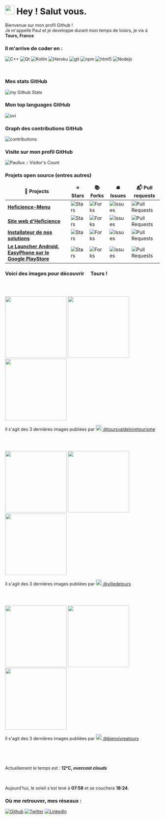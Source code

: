 

<h1><img src="https://emojis.slackmojis.com/emojis/images/1531849430/4246/blob-sunglasses.gif?1531849430"
width="30"/> Hey ! Salut vous.</h1>


<p> Bienvenue sur mon profil Github ! </br> Je m'appelle Paul et je developpe durant mon temps de loisirs, je vis à
	<img
	src="https://cdn-icons-png.flaticon.com/512/197/197560.png" width="13"/> <b>Tours, France</b>
</p>

<h3> Il m'arrive de coder en :</h3>
<p>
	<img alt="C++" src="https://img.shields.io/badge/-c++-00599C?style=flat-square&logo=c%2B%2B&logoColor=white" />
	<img alt="Qt" src="https://img.shields.io/badge/-Qt-41CD52?style=flat-square&logo=github-actions&logoColor=white" />
	<img alt="Kotlin" src="https://img.shields.io/badge/-Kotlin-7F52FF?style=flat-square&logo=github-actions&logoColor=white" />
  <img alt="Heroku" src="https://img.shields.io/badge/-Heroku-430098?style=flat-square&logo=heroku&logoColor=white" />
  <img alt="git" src="https://img.shields.io/badge/-Git-F05032?style=flat-square&logo=git&logoColor=white" />
  <img alt="npm" src="https://img.shields.io/badge/-NPM-CB3837?style=flat-square&logo=npm&logoColor=white" />
  <img alt="html5" src="https://img.shields.io/badge/-HTML5-E34F26?style=flat-square&logo=html5&logoColor=white" />
  <img alt="Nodejs" src="https://img.shields.io/badge/-Nodejs-43853d?style=flat-square&logo=Node.js&logoColor=white" />
</p>
<br>
<h3>Mes stats GitHub</h3>
<img align="center" src="https://github-readme-stats.vercel.app/api?username=Paullux&include_all_commits=true&count_private=true&show_icons=true&line_height=20&title_color=2B5BBD&icon_color=1124BB&text_color=A1A1A1&bg_color=0,000000,130F40" alt="my Github Stats"/>
<br>
<h3>Mon top languages GitHub</h3>
<img src="https://github-readme-stats.vercel.app/api/top-langs?username=Paullux&show_icons=true&locale=fr&layout=compact&theme=chartreuse-dark" alt="ovi" />
<br>
<h3>Graph des contributions GitHub</h3>
<img src="https://activity-graph.herokuapp.com/graph?username=Paullux&theme=react-dark&hide_border=true&area=true" alt="contributions" />
<br>
<h3>Visite sur mon profil GitHub</h3>
<img src="https://profile-counter.glitch.me/{Paullux}/count.svg" alt="Paullux :: Visitor's Count" />
<br>
<h3>Projets open source (entres autres)</h3>
<table>
  <thead align="center">
    <tr border: none;>
      <td><b>🎁 Projects</b></td>
      <td><b>⭐ Stars</b></td>
      <td><b>📚 Forks</b></td>
      <td><b>🛎 Issues</b></td>
      <td><b>📬 Pull requests</b></td>
    </tr>
  </thead>
  <tbody>
    <tr>
      <td><a href="https://github.com/Heficience/Heficience-menu"><b>Heficience-Menu</b></a></td>
      <td><img alt="Stars"
src="https://img.shields.io/github/stars/Heficience/Heficience-menu?style=flat-square&labelColor=343b41"/></td>
      <td><img alt="Forks"
src="https://img.shields.io/github/forks/Heficience/Heficience-menu?style=flat-square&labelColor=343b41"/></td>
      <td><img alt="Issues"
src="https://img.shields.io/github/issues/Heficience/Heficience-menu?style=flat-square&labelColor=343b41"/></td>
      <td><img alt="Pull Requests"
src="https://img.shields.io/github/issues-pr/Heficience/Heficience-menu?style=flat-square&labelColor=343b41"/></td>
    </tr>
	  <tr>
      <td><a
href="https://github.com/Heficience/heficience-site-web"><b>Site web d'Heficience</b></a></td>
      <td><img alt="Stars"
src="https://img.shields.io/github/stars/Heficience/heficience-site-web?style=flat-square&labelColor=343b41"/></td>
      <td><img alt="Forks"
src="https://img.shields.io/github/forks/Heficience/heficience-site-web?style=flat-square&labelColor=343b41"/></td>
      <td><img alt="Issues"
src="https://img.shields.io/github/issues/Heficience/heficience-site-web?style=flat-square&labelColor=343b41"/></td>
      <td><img alt="Pull Requests"
src="https://img.shields.io/github/issues-pr/Heficience/heficience-site-web?style=flat-square&labelColor=343b41"/></td>
    </tr>
    <tr>
      <td><a href="https://github.com/Heficience/HSuperMenu"><b>Installateur de nos solutions</b></a></td>
      <td><img alt="Stars"
src="https://img.shields.io/github/stars/Heficience/HSuperMenu?style=flat-square&labelColor=343b41"/></td>
      <td><img alt="Forks"
src="https://img.shields.io/github/forks/Heficience/HSuperMenu?style=flat-square&labelColor=343b41"/></td>
      <td><img alt="Issues"
src="https://img.shields.io/github/issues/Heficience/HSuperMenu?style=flat-square&labelColor=343b41"/></td>
      <td><img alt="Pull Requests"
src="https://img.shields.io/github/issues-pr/Heficience/HSuperMenu?style=flat-square&labelColor=343b41"/></td>
    </tr>
		<tr>
      <td><a href="https://github.com/Heficience/Heficience-Launcher-Android"><b>Le Launcher Android, EasyPhone sur le Google PlayStore</b></a></td>
      <td><img alt="Stars"
src="https://img.shields.io/github/stars/Heficience/Heficience-Launcher-Android?style=flat-square&labelColor=343b41"/></td>
      <td><img alt="Forks"
src="https://img.shields.io/github/forks/Heficience/Heficience-Launcher-Android?style=flat-square&labelColor=343b41"/></td>
      <td><img alt="Issues"
src="https://img.shields.io/github/issues/Heficience/Heficience-Launcher-Android?style=flat-square&labelColor=343b41"/></td>
      <td><img alt="Pull Requests"
src="https://img.shields.io/github/issues-pr/Heficience/Heficience-Launcher-Android?style=flat-square&labelColor=343b41"/></td>
    </tr>
  </tbody>
</table>

<h3>Voici des images pour découvrir <img src="https://cdn-icons-png.flaticon.com/512/197/197560.png" width="13"/> Tours !</h3>
<br><br>
<p><img width="200" src="https:&#x2F;&#x2F;cdn1.dumpor.com&#x2F;view?q&#x3D;%3DMDOmZmY30DZpN3Xj52XmMzQGJjNxIjN9U2bmcWSGJGenlkNXdlTHpmTGdXbzFVd1lnaPBlZVB1RUZkMChUNaN2RnlWaYdUOUF0XwATPo9mJ00yN9I2YjZSQBFUQCdWTwQmZCFUPtRWZm81bDZzQfhVQJNEVzYHV3AXVsxWPjh2bfNmbfZSOwETP0F2YfNmbfZCdl5mLuR2YiZmLh5mZuETLzwWZoZmLtFmcnFGdz5Wa9QHafNmbfZSNzU2XnBnatQ3ck1Dc0N3PnBnau42X4AjNzUjMwYDNzgTM0MTM0gTM081M3MjM4YDOyIzNyITO1YzX0kTNyEDM0cjMvUTMtUDO4IjLxUDdvY3L0Vmbu4GZjJmZuEmbm5SMtMDblhmZu0WYydWY0Nnbp9yL6MHc0RHa" /> <img width="200" src="https:&#x2F;&#x2F;cdn3.dumpor.com&#x2F;view?q&#x3D;zgjZmJ2N9QWaz91Yu9lJDVzMEVTMyYTPl9mJnN1NUdjWap1T5Z1UyFXc4gmcmJWYzo0QwpmMMJGafJUN2gVR6NlYLdUVM1CVB9FMw0DavZCNtcTPiN2YmEUQBFkQn1EMkZmQB1TbkVmJDhnS3cHOYF0dYtWcMRmWOZFSx1zYo92Xj52XmgDMx0DdhN2Xj52XmQXZu5ibkNmYm5SYuZmLx0yMsVGam5SbhJ3ZhR3culWP0h2Xj52X%2FcGcq5ibfRzM2EzM5MDN4EDN1QDNxkzM2YzX2UDO0MzMxUTM3UTNzIjNx8VO2YDN4kzM3IzL1ETZvUTMtUDO4IjLxUDdvY3L0Vmbu4GZjJmZuEmbm5SMtMDblhmZu0WYydWY0Nnbp9yL6MHc0RHa" /> <img width="200" src="https:&#x2F;&#x2F;cdn3.dumpor.com&#x2F;view?q&#x3D;zgjZmJ2N9QWaz91Yu9lJFNTRwYTMyYTPl9mJBNDewFTdm9FezUUU55kVnxETjtEaxp2cuhne4NUTCNDTzRnb0dWWid3bR1CVB9FMw0DavZCNtcTPiN2YmEUQBFkQn1EMkZmQB1TbkVmJLNHWTFzXYFUUtgUOuZnWBR0UY1zYo92Xj52XmATMx0DdhN2Xj52Xm02bj5SbhJ3ZhR3culmbkNmLx0yMsVGatQnblRnbvN2c9QHafNmbf9zZwpmLu9lMykDM3IzN1kTMxAjMxMjNxkjMfhzM1ATM5MTN1MTN0ATNy8VOwQDOwQzM3IzLwgDMxgHM4ATMw9SNzU2L1ETL1gDOy4SM1Q3L29SbvNmLtFmcnFGdz5WauR2YuETLzwWZo1CduVGdu92Yz9yL6MHc0RHa" /></p>
<p>Il s'agit des 3 dernières images publiées par <a href="https://www.instagram.com/toursvaldeloiretourisme" target="_blank"><img
src="https://upload.wikimedia.org/wikipedia/commons/thumb/e/e7/Instagram_logo_2016.svg/1024px-Instagram_logo_2016.svg.png" width="20"/>
@toursvaldeloiretourisme</a></p>
<br><br>
<p><img width="200" src="https:&#x2F;&#x2F;cdn3.dumpor.com&#x2F;view?q&#x3D;zgjZmJ2N9QWaz91Yu9lJGN0Q1YTMyYTPl9mJnJ3U4tmbj9Gcn10NJF3MH5kWqdHaJVXOyNTaY10YRFTVQ1ScVl2VMFzd3hDVB9FMw0DavZCNtcTPiN2YmEUQBFkQn1EMkZmQB1TbkVmJ2kVb5QFOYFUQ51yTtw2Z0pnNn1zYo92Xj52XmMDMx0DdhN2Xj52Xm02bj5SbhJ3ZhR3culmbkNmLx0yMsVGatQnblRnbvN2c9QHafNmbf9zZwpmLu9FMyUTN5MDMxQDO2QzNzkjN3QDNfVTO4IjNzETN0cTM3MzM481NxYDMzIDN3IzLwgDMxgHM4ATMw9SNxU2LyZ2L1ETL1gDOy4SM1Q3L29SbvNmLtFmcnFGdz5WauR2YuETLzwWZo1CduVGdu92Yz9yL6MHc0RHa" /> <img width="200" src="https:&#x2F;&#x2F;cdn2.dumpor.com&#x2F;view?q&#x3D;%3D%3DwM4YmZidTPkl2cfNmbfZCMzMDOxEjM20TZvZydmh3bTJzTqBHVZlXMZdDWC9Fa0kXQLZnQoV1SihlR350SzxkSxxUMoJGb4QVQfBDM9g2bmQTL30jYjNmJBFUQBJ0ZNBDZmJUQ90GZlZSRERHeVlDWBd2UwUnURNkZ2YWQ9MGav91Yu9lJ2ATM9QXYj91Yu9lJt92Yu0WYydWY0Nnbp5GZj5SMtMDblhWL05WZ052bjNXP0h2Xj52X%2FcGcq5ibfFzM0MTOzgTO4YTO1EDOwUzM2UzXwUzN1QzM1kTN3QzNzUTOfljMxgTNwQzNy8SNzU2L1ETL1gDOy4SM1Q3L29SbvNmLtFmcnFGdz5WauR2YuETLzwWZo1CduVGdu92Yz9yL6MHc0RHa" /> <img width="200" src="https:&#x2F;&#x2F;cdn3.dumpor.com&#x2F;view?q&#x3D;zgjZmJ2N9QWaz91Yu9lJBVUM2YTMyYTPl9mJRNDUf5ENSBTLBVEZKlTdfp2alVmW3EDaFJHZt8WVUZTTC9GNDdjZxllNIlDVB9FMw0DavZCNtcTPiN2YmEUQBFkQn1EMkZmQB1TbkVmJhljckNFOYFEM6JXVEVTSGlnck1zYo92Xj52XmADMx0DdhN2Xj52Xm02bj5SbhJ3ZhR3culmbkNmLx0yMsVGatQnblRnbvN2c9QHafNmbfZCM4ATM4BDOwEzcfJnZfVTMl91ZwpWL0NHZ9AHdz9zZwpmLu9FNxQjNzETM4IjN2ATN1EzN2IjNfJTM3cDN5gTM1YDOyIjN08VN3ATNzEDN3IzL1ETL1gDOy4SM1Q3L29SbvNmLtFmcnFGdz5WauR2YuETLzwWZo1CduVGdu92Yz9yL6MHc0RHa" /></p>
<p>Il s'agit des 3 dernières images publiées par <a href="https://www.instagram.com/villedetours" target="_blank"><img
src="https://upload.wikimedia.org/wikipedia/commons/thumb/e/e7/Instagram_logo_2016.svg/1024px-Instagram_logo_2016.svg.png" width="20"/>
@villedetours</a></p>
<br><br>
<p><img width="200" src="https:&#x2F;&#x2F;cdn2.dumpor.com&#x2F;view?q&#x3D;%3D%3DwM4YmZidTPkl2cfNmbfZCOzUEO1EjM20TZvZyZ5IjUIZle5YjVr91bSFUdDNEW3cVML1mUJFWYr1GcHN2bKZzRrdzVM1mbfRVQfBDM9g2bmQTL30jYjNmJBFUQBJ0ZNBDZmJUQ90GZlZyRGFWSx1CWBN2dI9VNqlEOV1kV9MGav91Yu9lJ2ATM9QXYj91Yu9lJt92Yu0WYydWY0Nnbp5GZj5SMtEjdllWL05WZ052bjNXP0h2Xj52X%2FcGcq5ibfFDO3gTMxATO3EzM0IjMyITN1czXyIjNycTM0MjMyETM3ATNfBzNyYDO3MzNy8SNzU2L1ETL1gDOy4SM1Q3L29SbvNmLtFmcnFGdz5WauR2YuETLxYXZp1CduVGdu92Yz9yL6MHc0RHa" /> <img width="200" src="https:&#x2F;&#x2F;cdn2.dumpor.com&#x2F;view?q&#x3D;%3D%3DwM4YmZidTPkl2cfNmbfZiQGRDM2EjM20TZvZSUu90SC9mcPhHVwklQXJFMkJGe1x0ZipERzVTcmZFUPRDW3pmNqZmVRFWNtQVQfBDM9g2bmQTL30jYjNmJBFUQBJ0ZNBDZmJUQ90GZlZSRwonWWlDWBNmVxQTM48kc1VmY9MGav91Yu9lJ1ATM9QXYj91Yu9lJt92Yu0WYydWY0Nnbp5GZj5SMtEjdllWL05WZ052bjNXP0h2Xj52XmUzMl91ZwpWL0NHZ9AHdz9zZwpmLu9VN1YzMxgTN2cTMwMjM2kTM2YDNflDN5IDO1ETN2gTN4czMz8VO0ATN0QzM3IzL1ETL1gDOy4SM1Q3L29SbvNmLtFmcnFGdz5WauR2YuETLxYXZp1CduVGdu92Yz9yL6MHc0RHa" /> <img width="200" src="https:&#x2F;&#x2F;cdn2.dumpor.com&#x2F;view?q&#x3D;%3D%3DwM4YmZidTPkl2cfNmbfZSMFJDM1EjM20TZvZSQXxESoV3S6BTL59GMs5GVH5ETKJUbIhlQkx2Qw8lTm1yc5k1cIdjalVkUtQVQfBDM9g2bmQTL30jYjNmJBFUQBJ0ZNBDZmJUQ90GZlZyRaBlMN1CWBhTawV0QY1UW1h3N9MGav91Yu9lJ1ATM9QXYj91Yu9lJt92Yu0WYydWY0Nnbp5GZj5SMtEjdllWL05WZ052bjNXP0h2Xj52XmUzMl91ZwpWL0NHZ9AHdz9zZwpmLu9lM3IDM3kTOxgTNzcTM3YDOzcTMfFDM0IDO3UTO3YzM0QDO58FO3ITM0EDM2IzL1ETL1gDOy4SM1Q3L29SbvNmLtFmcnFGdz5WauR2YuETLxYXZp1CduVGdu92Yz9yL6MHc0RHa" /></p>
<p>Il s'agit des 3 dernières images publiées par <a href="https://www.instagram.com/bienvivreatours" target="_blank"><img
src="https://upload.wikimedia.org/wikipedia/commons/thumb/e/e7/Instagram_logo_2016.svg/1024px-Instagram_logo_2016.svg.png" width="20"/>
@bienvivreatours</a></p>
<br>
<p></br></br>Actuellement le temps est : <b> 12°C, <i>overcast clouds</i></b></br> </p>
<p></br></br>Aujourd'hui, le soleil
s'est levé à <b>07:58</b> et se couchera <b>18:24</b>.</p>

<h3>Où me retrouver, mes réseaux :</h3>
<p><a href="https://github.com/Paullux" target="_blank"><img alt="Github" src="https://img.shields.io/badge/GitHub-%2312100E.svg?&style=for-the-badge&logo=Github&logoColor=white" /></a> <a href="https://twitter.com/PaulWOISARD" target="_blank"><img alt="Twitter" src="https://img.shields.io/badge/twitter-%231DA1F2.svg?&style=for-the-badge&logo=twitter&logoColor=white" /></a> <a href="https://www.linkedin.com/in/paul-woisard-147308b" target="_blank"><img alt="LinkedIn" src="https://img.shields.io/badge/linkedin-%230077B5.svg?&style=for-the-badge&logo=linkedin&logoColor=white" /></a>
</p>
